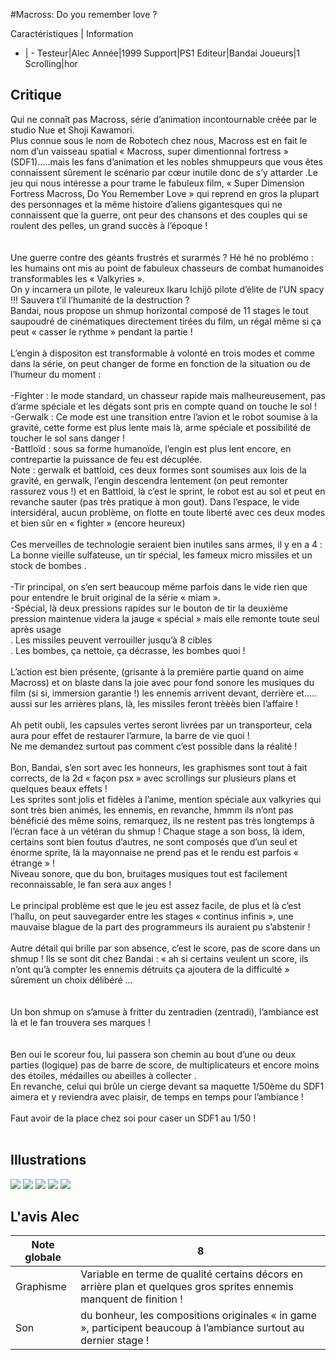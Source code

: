 #Macross: Do you remember love ?

Caractéristiques | Information
- | -
Testeur|Alec
Année|1999
Support|PS1
Editeur|Bandai
Joueurs|1
Scrolling|hor

## Critique
Qui ne connaît pas Macross, série d’animation incontournable créée par le studio Nue et Shoji Kawamori.<br/>Plus connue sous le nom de Robotech chez nous, Macross est en fait le nom d’un vaisseau spatial « Macross, super dimentionnal fortress » (SDF1)…..mais les fans d’animation et les nobles shmuppeurs que vous êtes connaissent sûrement le scénario par cœur  inutile donc de s’y attarder .Le jeu qui nous intéresse a pour trame le fabuleux film, « Super Dimension Fortress Macross, Do You Remember Love » qui reprend en gros la plupart des personnages et la même histoire d’aliens gigantesques qui ne connaissent que la guerre, ont peur des chansons et des couples qui se roulent des pelles, un grand succès à l’époque !<br/> <br/> <br/>Une guerre contre des géants frustrés et surarmés ? Hé hé no problémo : les humains ont mis au point de fabuleux chasseurs de combat humanoides transformables les « Valkyries ».<br/>On y incarnera un pilote, le valeureux Ikaru Ichijô pilote d’élite de l’UN spacy !!! Sauvera t’il l’humanité de la destruction ?<br/>Bandai, nous propose un shmup horizontal composé de 11 stages  le tout saupoudré de cinématiques directement tirées du film, un régal même si ça peut « casser le rythme » pendant la partie !<br/><br/>L’engin à dispositon est transformable à volonté en trois modes et comme dans la série, on peut changer de forme en fonction de la situation ou de l’humeur du moment :<br/><br/>-Fighter : le mode standard, un chasseur rapide mais malheureusement, pas d’arme spéciale et les dégats sont pris en compte quand on touche le sol !<br/>-Gerwalk : Ce mode est une transition entre l’avion et le robot soumise à la gravité, cette forme est plus lente mais là, arme spéciale et possibilité de toucher le sol sans danger !<br/>-Battloïd : sous sa forme humanoïde, l’engin est plus lent encore, en contrepartie la puissance de feu est décuplée. <br/>Note : gerwalk et battloid, ces deux formes sont soumises aux lois de la gravité, en gerwalk, l’engin descendra lentement (on peut remonter rassurez vous !) et en Battloid, là c’est le sprint, le robot est au sol et peut en revanche sauter (pas très pratique à mon gout). Dans l’espace, le vide intersidéral, aucun problème, on flotte en toute liberté avec ces deux modes et bien sûr en « fighter » (encore heureux)<br/><br/>Ces merveilles de technologie seraient bien inutiles sans armes, il y en a 4 :<br/>La bonne vieille sulfateuse, un tir spécial, les fameux micro missiles et un stock de bombes .<br/><br/>-Tir principal, on s’en sert beaucoup même parfois dans le vide rien que pour entendre le bruit original de la série « miam ».<br/> -Spécial, là deux pressions rapides sur le bouton de tir la deuxième pression maintenue videra la jauge « spécial » mais elle remonte toute seul après usage<br/> . Les missiles peuvent verrouiller jusqu’à 8 cibles <br/>. Les bombes, ça nettoie, ça décrasse, les bombes quoi !<br/><br/>L’action est bien présente, (grisante à la première partie quand on aime Macross) et on blaste dans la joie avec pour fond sonore les musiques du film (si si, immersion garantie !) les ennemis arrivent devant, derrière et….. aussi sur les arrières plans,  là, les missiles feront trèèès bien l’affaire !<br/><br/>Ah petit oubli, les capsules vertes seront livrées par un transporteur, cela aura pour effet de restaurer l’armure, la barre de vie quoi !<br/>Ne me demandez surtout pas comment c’est possible dans la réalité !<br/> <br/>Bon, Bandai, s’en sort avec les honneurs, les graphismes sont tout à fait corrects, de la 2d « façon psx » avec scrollings sur plusieurs plans et quelques beaux effets !<br/>Les sprites sont jolis et fidèles à l’anime, mention spéciale aux valkyries qui sont très bien animés, les ennemis, en revanche, hmmm ils n’ont pas bénéficié des même soins, remarquez, ils ne restent pas très longtemps à l’écran face à un vétéran du shmup ! Chaque stage a son boss, là idem, certains sont bien foutus d’autres, ne sont composés que d’un seul et énorme sprite, là la mayonnaise ne prend pas et le rendu est parfois « étrange » !<br/>Niveau sonore, que du bon, bruitages musiques tout est facilement reconnaissable, le fan sera aux anges !<br/><br/>Le principal problème est que le jeu est assez facile, de plus et là c’est l’hallu, on peut sauvegarder entre les stages « continus infinis », une mauvaise blague de la part des programmeurs ils auraient pu s’abstenir !<br/><br/>Autre détail qui brille par son absence, c’est le score, pas de score dans un shmup ! Ils se sont dit chez Bandai : « ah si certains veulent un score, ils n’ont qu’à compter les ennemis détruits ça ajoutera de la difficulté » sûrement un choix délibéré  …<br/><br/><br/>Un bon shmup on s’amuse à fritter du zentradien (zentradi), l’ambiance est là et le fan trouvera ses marques !<br/><br/> <br/>Ben oui le scoreur fou, lui passera son chemin au bout d’une ou deux parties (logique) pas de barre de score, de multiplicateurs et encore moins des étoiles, médailles ou abeilles à collecter . <br/>En revanche, celui qui brûle un cierge devant sa maquette 1/50ème du SDF1 aimera et y reviendra avec plaisir, de temps en temps pour l’ambiance !<br/><br/>Faut avoir de la place chez soi pour caser un SDF1 au 1/50 !<br/><br/>

## Illustrations
![](http://www.shmup.com/images/thumbs/img_fiche_1_1169.jpg)
![](http://www.shmup.com/images/thumbs/img_fiche_2_1169.jpg)
![](http://www.shmup.com/images/thumbs/img_fiche_3_1169.jpg)
![](http://www.shmup.com/images/thumbs/)
![](http://www.shmup.com/images/thumbs/)

## L'avis Alec
Note globale|8
-|-
Graphisme|Variable en terme de qualité certains décors en arrière plan  et quelques gros sprites ennemis manquent de finition !
Son|du bonheur, les compositions originales « in game », participent beaucoup à l’ambiance  surtout au dernier stage !
